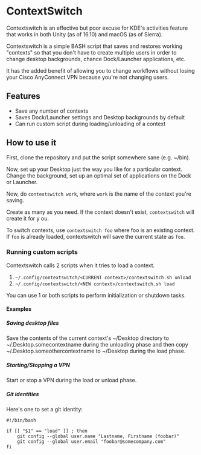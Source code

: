 # ContextSwitch

Contextswitch is an effective but poor excuse for KDE's activities feature that works in both Unity (as of 16.10) and macOS (as of Sierra).

Contextswitch is a simple BASH script that saves and restores working "contexts" so that you don't have to create multiple users in order to change desktop backgrounds, chance Dock/Launcher applications, etc.

It has the added benefit of allowing you to change workflows without losing your Cisco AnyConnect VPN because you're not changing users.

## Features

+ Save any number of contexts
+ Saves Dock/Launcher settings and Desktop backgrounds by default
+ Can run custom script during loading/unloading of a context

## How to use it

First, clone the repository and put the script somewhere sane (e.g. ~/bin).

Now, set up your Desktop just the way you like for a particular context. Change the background, set up an optimal set of applications on the Dock or Launcher.

Now, do `contextswitch work`, where `work` is the name of the context you're saving.

Create as many as you need. If the context doesn't exist, `contextswitch` will create it for y ou.

To switch contexts, use `contextswitch foo` where foo is an existing context. If `foo` is already loaded, contextswitch will save the current state as `foo`.

### Running custom scripts

Contextswitch calls 2 scripts when it tries to load a context.

1. `~/.config/contextswitch/<CURRENT context>/contextswitch.sh unload`
2. `~/.config/contextswitch/<NEW context>/contextswitch.sh load`

You can use 1 or both scripts to perform initialization or shutdown tasks.

#### Examples

##### Saving desktop files

Save the contents of the current context's ~/Desktop directory to ~/.Desktop.somecontextname during the unloading phase and then copy ~/.Desktop.someothercontextname to ~/Desktop during the load phase.

##### Starting/Stopping a VPN

Start or stop a VPN during the load or unload phase.

##### Git identities

Here's one to set a git identity:

```
#!/bin/bash

if [[ "$1" == "load" ]] ; then
	git config --global user.name "Lastname, Firstname (foobar)"
	git config --global user.email "foobar@somecompany.com"
fi
```

